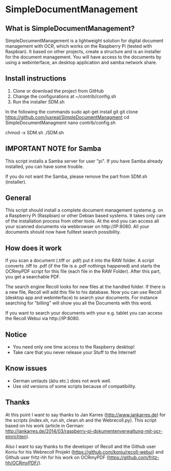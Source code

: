 # SimpleDocumentManagement

## What is SimpleDocumentManagement?

SimpleDocumentManagement is a lightweight solution for digital document management with OCR, which works on the Raspberry Pi (tested with Raspbian). It based on other projects, create a structure and is an installer for the document management. You will have access to the documents by using a webinterface, an desktop application and samba network share.

## Install instructions

1. Clone or download the project from GitHub
1. Change the configurations at ~/contrib/config.sh
3. Run the installer SDM.sh

In the following the commands
sudo apt-get install git
git clone https://github.com/juxreal/SimpleDocumentManagment
cd SimpleDocumentManagment
nano contrib/config.sh

chmod -x SDM.sh
./SDM.sh

## IMPORTANT NOTE for Samba

This script installs a Samba server for user "pi". If you have Samba already installed, you can have some trouble.

If you do not want the Samba, please remove the part from SDM.sh (installer).

## General

This script should install a complete document management systeme.g. on a Raspberry Pi (Raspbian) or other Debian based systems. It takes only care of the installation process from other tools. At the end you can access all your scanned documents via webbrowser on http://IP:8080. All your documents should now have fulltext search possibility.

## How does it work

If you scan a document (.tiff or .pdf) put it into the RAW folder. A script converts .tiff to .pdf (if the file is a .pdf nothings happened) and starts the OCRmyPDF script for this file (each file in the RAW Folder). After this part, you get a searchable PDF.

The search engine Recoll looks for new files at the handled folder. If there is a new file, Recoll will add this file to his database. Now you can use Recoll (desktop app and webinterface) to search your documents. For instance searching for "billing" will show you all the Documents with this word.

If you want to search your documents with your e.g. tablet you can access the Recoll Webui via http://IP:8080.

## Notice

- You need only one time access to the Raspberry desktop!
- Take care that you never release your Stuff to the Internet!

## Know issues

- German umlauts (äöu etc.) does not work well.
- Use old versions of some scripts because of compatibility.

## Thanks

At this point I want to say thanks to Jan Karres (http://www.jankarres.de) for the scripts (index.sh, run.sh, clean.sh and the Webrecoll.py). This script based on his work (article in German: http://jankarres.de/2014/03/raspberry-pi-dokumentenverwaltung-mit-ocr-einrichten).

Also I want to say thanks to the developer of Recoll and the Github user Koniu for his Webrecoll Projekt (https://github.com/koniu/recoll-webui) and Github user fritz-hh for his work on OCRmyPDF (https://github.com/fritz-hh/OCRmyPDF/).
